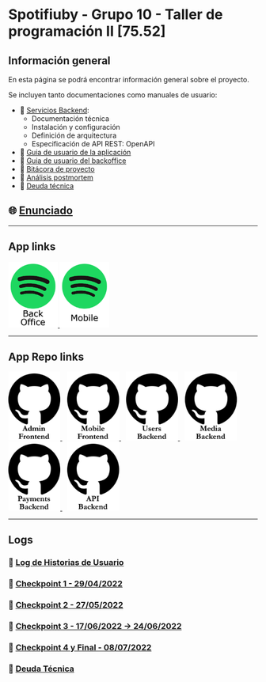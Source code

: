 # Spotifiuby - Grupo 10 - Taller de programación II [75.52]

## Información general

En esta página se podrá encontrar información general sobre el proyecto.

Se incluyen tanto documentaciones como manuales de usuario:

- 📁 [Servicios Backend](architecture.md):
  - Documentación técnica
  - Instalación y configuración
  - Definición de arquitectura
  - Especificación de API REST: OpenAPI
- 📁 [Guia de usuario de la aplicación](mobile.md)
- 📁 [Guia de usuario del backoffice](admin.md)
- 📁 [Bitácora de proyecto](binnacle.md)
- 📁 [Análisis postmortem](postmortem.md)
- 📁 [Deuda técnica](technicalDebt.md)

## 🌐 [Enunciado](https://taller-de-programacion-2.github.io/works/statement/2022/1/enunciado/)

---

## App links

<a href="https://admin-fe-spotifiuby.herokuapp.com/" target="_blank">
<img src="img/spotify-backoffice.png" style="width:100px;"/>
</a>
<a href="https://expo.dev/artifacts/eas/xkLGa8dBjGr4n9iTBKqmDg.apk" target="_blank">
<img src="img/spotify-mobile.png" style="width:100px;"/>
</a>

---

## App Repo links

<a href="https://github.com/taller2-grupo10/admin-fe" style="margin-right: 10px;" target="_blank">
<img src="img/github-admin-fe.png" style="width:105px;"/>
</a>
<a href="https://github.com/taller2-grupo10/mobile-fe" style="margin-right: 10px;" target="_blank">
<img src="img/github-mobile-fe.png" style="width:105px;"/>
</a>
<a href="https://github.com/taller2-grupo10/users-be" style="margin-right: 10px;" target="_blank">
<img src="img/github-users-be.png" style="width:105px;"/>
</a>
<a href="https://github.com/taller2-grupo10/media-be" style="margin-right: 10px;" target="_blank">
<img src="img/github-media-be.png" style="width:105px;"/>
</a>
<a href="https://github.com/taller2-grupo10/payments-be" style="margin-right: 10px;" target="_blank">
<img src="img/github-payments-be.png" style="width:105px;"/>
</a>
<a href="https://github.com/taller2-grupo10/api-be" style="margin-right: 10px;" target="_blank">
<img src="img/github-api-be.png" style="width:105px;"/>
</a>

---

## Logs

### 📄 [Log de Historias de Usuario](https://docs.google.com/spreadsheets/d/1TqrLkdfnZFlCYj1GcVWy4FZQkYrAnCF6BexWF3Jk0TY/)

### 📌 [Checkpoint 1 - 29/04/2022](checkpoint1.md)

### 📌 [Checkpoint 2 - 27/05/2022](checkpoint2.md)

### 📌 [Checkpoint 3 - 17/06/2022 → 24/06/2022](checkpoint3.md)

### 📌 [Checkpoint 4 y Final - 08/07/2022](checkpointFinal.md)

### 📌 [Deuda Técnica](technicalDebt.md)

